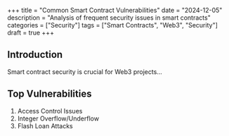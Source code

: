 +++
title = "Common Smart Contract Vulnerabilities"
date = "2024-12-05"
description = "Analysis of frequent security issues in smart contracts"
categories = ["Security"]
tags = ["Smart Contracts", "Web3", "Security"]
draft = true
+++

## Introduction
Smart contract security is crucial for Web3 projects...

## Top Vulnerabilities
1. Access Control Issues
2. Integer Overflow/Underflow
3. Flash Loan Attacks